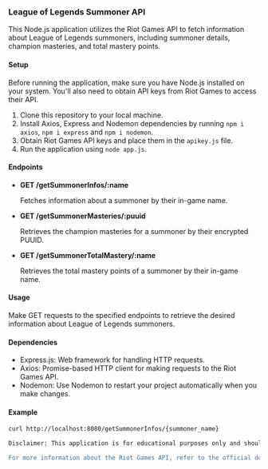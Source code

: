 ### League of Legends Summoner API

This Node.js application utilizes the Riot Games API to fetch information about League of Legends summoners, including summoner details, champion masteries, and total mastery points.

#### Setup

Before running the application, make sure you have Node.js installed on your system. You'll also need to obtain API keys from Riot Games to access their API.

1. Clone this repository to your local machine.
2. Install Axios, Express and Nodemon dependencies by running `npm i axios`, `npm i express` and `npm i nodemon`.
3. Obtain Riot Games API keys and place them in the `apikey.js` file.
4. Run the application using `node app.js`.

#### Endpoints

- **GET /getSummonerInfos/:name**

  Fetches information about a summoner by their in-game name.

- **GET /getSummonerMasteries/:puuid**

  Retrieves the champion masteries for a summoner by their encrypted PUUID.

- **GET /getSummonerTotalMastery/:name**

  Retrieves the total mastery points of a summoner by their in-game name.

#### Usage

Make GET requests to the specified endpoints to retrieve the desired information about League of Legends summoners.

#### Dependencies

- Express.js: Web framework for handling HTTP requests.
- Axios: Promise-based HTTP client for making requests to the Riot Games API.
- Nodemon: Use Nodemon to restart your project automatically when you make changes.

#### Example

```bash
curl http://localhost:8080/getSummonerInfos/{summoner_name}

Disclaimer: This application is for educational purposes only and should comply with Riot Games' API policies and terms of use.

For more information about the Riot Games API, refer to the official documentation.

```
